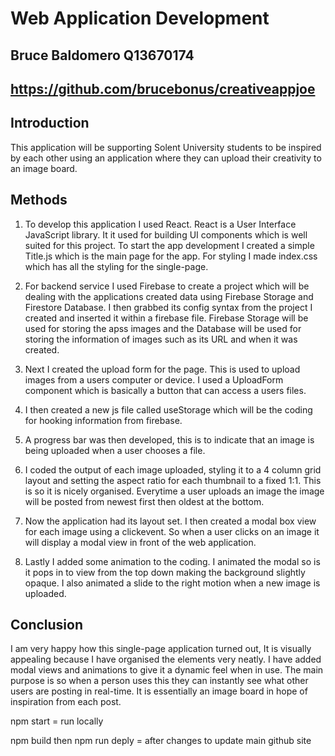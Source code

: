 # Web Application Development 

## Bruce Baldomero Q13670174

## https://github.com/brucebonus/creativeappjoe

## Introduction

This application will be supporting Solent University students to be inspired by each other using an application where they can upload their creativity to an image board.

## Methods

1. To develop this application I used React. React is a User Interface JavaScript library. It it used for building UI components which is well suited for this project. To start the app development I created a simple Title.js which is the main page for the app. For styling I made index.css which has all the styling for the single-page.

2. For backend service I used Firebase to create a project which will be dealing with the applications created data using Firebase Storage and Firestore Database. I then grabbed its config syntax from the project I created and inserted it within a firebase file. Firebase Storage will be used for storing the apss images and the Database will be used for storing the information of images such as its URL and when it was created.

3. Next I created the upload form for the page. This is used to upload images from a users computer or device. I used a UploadForm component which is basically a button that can access a users files.

4. I then created a new js file called useStorage which will be the coding for hooking information from firebase.

5. A progress bar was then developed, this is to indicate that an image is being uploaded when a user chooses a file.

6. I coded the output of each image uploaded, styling it to a 4 column grid layout and setting the aspect ratio for each thumbnail to a fixed 1:1. This is so it is nicely organised. Everytime a user uploads an image the image will be posted from newest first then oldest at the bottom.

7. Now the application had its layout set. I then created a modal box view for each image using a clickevent. So when a user clicks on an image it will display a modal view in front of the web application. 

8. Lastly I added some animation to the coding. I animated the modal so is it pops in to view from the top down making the background slightly opaque. I also animated a slide to the right motion when a new image is uploaded.

## Conclusion

I am very happy how this single-page application turned out, It is visually appealing because I have organised the elements very neatly. I have added modal views and animations to give it a dynamic feel when in use. The main purpose is so when a person uses this they can instantly see what other users are posting in real-time. It is essentially an image board in hope of inspiration from each post. 

npm start = run locally

npm build then npm run deply = after changes to update main github site